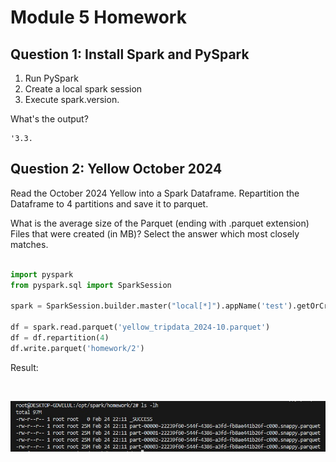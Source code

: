 # Module 5 Homework

## Question 1: Install Spark and PySpark

1. Run PySpark
2. Create a local spark session
3. Execute spark.version.

What's the output?

```
'3.3.
```

## Question 2: Yellow October 2024

Read the October 2024 Yellow into a Spark Dataframe. Repartition the Dataframe to 4 partitions and save it to parquet.

What is the average size of the Parquet (ending with .parquet extension) Files that were created (in MB)? Select the answer which most closely matches.

```python

import pyspark
from pyspark.sql import SparkSession

spark = SparkSession.builder.master("local[*]").appName('test').getOrCreate()

df = spark.read.parquet('yellow_tripdata_2024-10.parquet')
df = df.repartition(4)
df.write.parquet('homework/2')

```

Result:

<br>

![b33](images/b33.jpg)

<br>